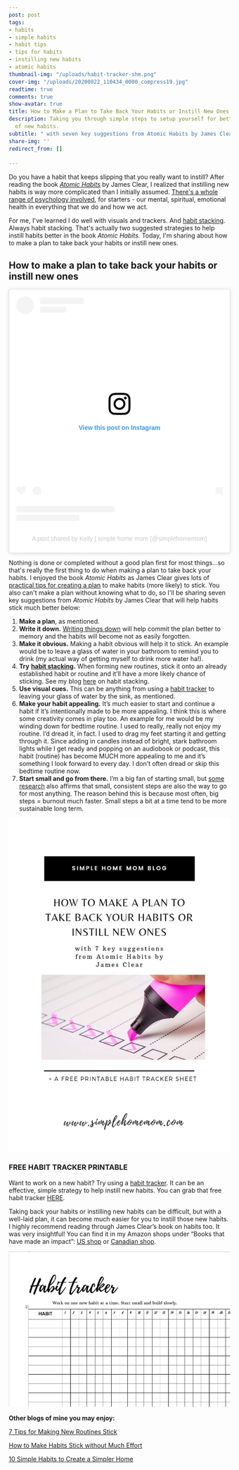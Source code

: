 ```yaml
---
post: post
tags:
- habits
- simple habits
- habit tips
- tips for habits
- instilling new habits
- atomic habits
thumbnail-img: "/uploads/habit-tracker-shm.png"
cover-img: "/uploads/20200822_110434_0000_compress19.jpg"
readtime: true
comments: true
show-avatar: true
title: How to Make a Plan to Take Back Your Habits or Instill New Ones
description: Taking you through simple steps to setup yourself for better habit building
  of new habits.
subtitle: " with seven key suggestions from Atomic Habits by James Clear"
share-img: ''
redirect_from: []

---
```

Do you have a habit that keeps slipping that you really want to instill? After reading the book [_Atomic Habits_](https://jamesclear.com/atomic-habits) by James Clear, I realized that instilling new habits is way more complicated than I initially assumed. [There's a whole range of psychology involved](https://www.britannica.com/topic/habit-behaviour), for starters - our mental, spiritual, emotional health in everything that we do and how we act.

For me, I've learned I do well with visuals and trackers. And [habit stacking](https://www.simplehomemom.com/how-to-make-habits-stick-without-much-effort/). Always habit stacking. That's actually two suggested strategies to help instill habits better in the book _Atomic Habits._ Today, I'm sharing about how to make a plan to take back your habits or instill new ones.

## How to make a plan to take back your habits or instill new ones

<blockquote class="instagram-media" data-instgrm-permalink="https://www.instagram.com/p/CNaUMCxHLMm/?utm_source=ig_embed&amp;utm_campaign=loading" data-instgrm-version="13" style=" background:#FFF; border:0; border-radius:3px; box-shadow:0 0 1px 0 rgba(0,0,0,0.5),0 1px 10px 0 rgba(0,0,0,0.15); margin: 1px; max-width:540px; min-width:326px; padding:0; width:99.375%; width:-webkit-calc(100% - 2px); width:calc(100% - 2px);"><div style="padding:16px;"> <a href="https://www.instagram.com/p/CNaUMCxHLMm/?utm_source=ig_embed&amp;utm_campaign=loading" style=" background:#FFFFFF; line-height:0; padding:0 0; text-align:center; text-decoration:none; width:100%;" target="_blank"> <div style=" display: flex; flex-direction: row; align-items: center;"> <div style="background-color: #F4F4F4; border-radius: 50%; flex-grow: 0; height: 40px; margin-right: 14px; width: 40px;"></div> <div style="display: flex; flex-direction: column; flex-grow: 1; justify-content: center;"> <div style=" background-color: #F4F4F4; border-radius: 4px; flex-grow: 0; height: 14px; margin-bottom: 6px; width: 100px;"></div> <div style=" background-color: #F4F4F4; border-radius: 4px; flex-grow: 0; height: 14px; width: 60px;"></div></div></div><div style="padding: 19% 0;"></div> <div style="display:block; height:50px; margin:0 auto 12px; width:50px;"><svg width="50px" height="50px" viewBox="0 0 60 60" version="1.1" xmlns="https://www.w3.org/2000/svg" xmlns:xlink="https://www.w3.org/1999/xlink"><g stroke="none" stroke-width="1" fill="none" fill-rule="evenodd"><g transform="translate(-511.000000, -20.000000)" fill="#000000"><g><path d="M556.869,30.41 C554.814,30.41 553.148,32.076 553.148,34.131 C553.148,36.186 554.814,37.852 556.869,37.852 C558.924,37.852 560.59,36.186 560.59,34.131 C560.59,32.076 558.924,30.41 556.869,30.41 M541,60.657 C535.114,60.657 530.342,55.887 530.342,50 C530.342,44.114 535.114,39.342 541,39.342 C546.887,39.342 551.658,44.114 551.658,50 C551.658,55.887 546.887,60.657 541,60.657 M541,33.886 C532.1,33.886 524.886,41.1 524.886,50 C524.886,58.899 532.1,66.113 541,66.113 C549.9,66.113 557.115,58.899 557.115,50 C557.115,41.1 549.9,33.886 541,33.886 M565.378,62.101 C565.244,65.022 564.756,66.606 564.346,67.663 C563.803,69.06 563.154,70.057 562.106,71.106 C561.058,72.155 560.06,72.803 558.662,73.347 C557.607,73.757 556.021,74.244 553.102,74.378 C549.944,74.521 548.997,74.552 541,74.552 C533.003,74.552 532.056,74.521 528.898,74.378 C525.979,74.244 524.393,73.757 523.338,73.347 C521.94,72.803 520.942,72.155 519.894,71.106 C518.846,70.057 518.197,69.06 517.654,67.663 C517.244,66.606 516.755,65.022 516.623,62.101 C516.479,58.943 516.448,57.996 516.448,50 C516.448,42.003 516.479,41.056 516.623,37.899 C516.755,34.978 517.244,33.391 517.654,32.338 C518.197,30.938 518.846,29.942 519.894,28.894 C520.942,27.846 521.94,27.196 523.338,26.654 C524.393,26.244 525.979,25.756 528.898,25.623 C532.057,25.479 533.004,25.448 541,25.448 C548.997,25.448 549.943,25.479 553.102,25.623 C556.021,25.756 557.607,26.244 558.662,26.654 C560.06,27.196 561.058,27.846 562.106,28.894 C563.154,29.942 563.803,30.938 564.346,32.338 C564.756,33.391 565.244,34.978 565.378,37.899 C565.522,41.056 565.552,42.003 565.552,50 C565.552,57.996 565.522,58.943 565.378,62.101 M570.82,37.631 C570.674,34.438 570.167,32.258 569.425,30.349 C568.659,28.377 567.633,26.702 565.965,25.035 C564.297,23.368 562.623,22.342 560.652,21.575 C558.743,20.834 556.562,20.326 553.369,20.18 C550.169,20.033 549.148,20 541,20 C532.853,20 531.831,20.033 528.631,20.18 C525.438,20.326 523.257,20.834 521.349,21.575 C519.376,22.342 517.703,23.368 516.035,25.035 C514.368,26.702 513.342,28.377 512.574,30.349 C511.834,32.258 511.326,34.438 511.181,37.631 C511.035,40.831 511,41.851 511,50 C511,58.147 511.035,59.17 511.181,62.369 C511.326,65.562 511.834,67.743 512.574,69.651 C513.342,71.625 514.368,73.296 516.035,74.965 C517.703,76.634 519.376,77.658 521.349,78.425 C523.257,79.167 525.438,79.673 528.631,79.82 C531.831,79.965 532.853,80.001 541,80.001 C549.148,80.001 550.169,79.965 553.369,79.82 C556.562,79.673 558.743,79.167 560.652,78.425 C562.623,77.658 564.297,76.634 565.965,74.965 C567.633,73.296 568.659,71.625 569.425,69.651 C570.167,67.743 570.674,65.562 570.82,62.369 C570.966,59.17 571,58.147 571,50 C571,41.851 570.966,40.831 570.82,37.631"></path></g></g></g></svg></div><div style="padding-top: 8px;"> <div style=" color:#3897f0; font-family:Arial,sans-serif; font-size:14px; font-style:normal; font-weight:550; line-height:18px;"> View this post on Instagram</div></div><div style="padding: 12.5% 0;"></div> <div style="display: flex; flex-direction: row; margin-bottom: 14px; align-items: center;"><div> <div style="background-color: #F4F4F4; border-radius: 50%; height: 12.5px; width: 12.5px; transform: translateX(0px) translateY(7px);"></div> <div style="background-color: #F4F4F4; height: 12.5px; transform: rotate(-45deg) translateX(3px) translateY(1px); width: 12.5px; flex-grow: 0; margin-right: 14px; margin-left: 2px;"></div> <div style="background-color: #F4F4F4; border-radius: 50%; height: 12.5px; width: 12.5px; transform: translateX(9px) translateY(-18px);"></div></div><div style="margin-left: 8px;"> <div style=" background-color: #F4F4F4; border-radius: 50%; flex-grow: 0; height: 20px; width: 20px;"></div> <div style=" width: 0; height: 0; border-top: 2px solid transparent; border-left: 6px solid #f4f4f4; border-bottom: 2px solid transparent; transform: translateX(16px) translateY(-4px) rotate(30deg)"></div></div><div style="margin-left: auto;"> <div style=" width: 0px; border-top: 8px solid #F4F4F4; border-right: 8px solid transparent; transform: translateY(16px);"></div> <div style=" background-color: #F4F4F4; flex-grow: 0; height: 12px; width: 16px; transform: translateY(-4px);"></div> <div style=" width: 0; height: 0; border-top: 8px solid #F4F4F4; border-left: 8px solid transparent; transform: translateY(-4px) translateX(8px);"></div></div></div> <div style="display: flex; flex-direction: column; flex-grow: 1; justify-content: center; margin-bottom: 24px;"> <div style=" background-color: #F4F4F4; border-radius: 4px; flex-grow: 0; height: 14px; margin-bottom: 6px; width: 224px;"></div> <div style=" background-color: #F4F4F4; border-radius: 4px; flex-grow: 0; height: 14px; width: 144px;"></div></div></a><p style=" color:#c9c8cd; font-family:Arial,sans-serif; font-size:14px; line-height:17px; margin-bottom:0; margin-top:8px; overflow:hidden; padding:8px 0 7px; text-align:center; text-overflow:ellipsis; white-space:nowrap;"><a href="https://www.instagram.com/p/CNaUMCxHLMm/?utm_source=ig_embed&amp;utm_campaign=loading" style=" color:#c9c8cd; font-family:Arial,sans-serif; font-size:14px; font-style:normal; font-weight:normal; line-height:17px; text-decoration:none;" target="_blank">A post shared by Kelly | simple home mom (@simplehomemom)</a></p></div></blockquote> <script async src="//www.instagram.com/embed.js"></script>

Nothing is done or completed without a good plan first for most things...so that's really the first thing to do when making a plan to take back your habits. I enjoyed the book _Atomic Habits_ as James Clear gives lots of [practical tips for creating a plan](https://jamesclear.com/habit-guide) to make habits (more likely) to stick. You also can't make a plan without knowing what to do, so I'll be sharing seven key suggestions from _Atomic Habits_ by James Clear that will help habits stick much better below:

1. **Make a plan**, as mentioned.
2. **Write it down.** [Writing things down](https://www.forbes.com/sites/markmurphy/2018/04/15/neuroscience-explains-why-you-need-to-write-down-your-goals-if-you-actually-want-to-achieve-them/?sh=450691297905) will help commit the plan better to memory and the habits will become not as easily forgotten.
3. **Make it obvious.** Making a habit obvious will help it to stick. An example would be to leave a glass of water in your bathroom to remind you to drink (my actual way of getting myself to drink more water ha!).
4. **Try** [**habit stacking**](https://www.simplehomemom.com/how-to-make-habits-stick-without-much-effort/)**.** When forming new routines, stick it onto an already established habit or routine and it’ll have a more likely chance of sticking. See my blog [here](https://www.simplehomemom.com/how-to-make-habits-stick-without-much-effort/) on habit stacking.
5. **Use visual cues.** This can be anything from using a [habit tracker](https://mailchi.mp/cdf3b6bae8fa/habit-tracker) to leaving your glass of water by the sink, as mentioned.
6. **Make your habit appealing.** It’s much easier to start and continue a habit if it’s intentionally made to be more appealing. I think this is where some creativity comes in play too. An example for me would be my winding down for bedtime routine. I used to really, really not enjoy my routine. I’d dread it, in fact. I used to drag my feet starting it and getting through it. Since adding in candles instead of bright, stark bathroom lights while I get ready and popping on an audiobook or podcast, this habit (routine) has become MUCH more appealing to me and it’s something I look forward to every day. I don’t often dread or skip this bedtime routine now.
7. **Start small and go from there.** I’m a big fan of starting small, but [some research](https://www.thegreatcoursesdaily.com/researcher-recommends-taking-baby-steps-on-life-changes/) also affirms that small, consistent steps are also the way to go for most anything. The reason behind this is because most often, big steps = burnout much faster. Small steps a bit at a time tend to be more sustainable long term.

![A pink marker checking off a to do list.](/uploads/how-to-make-a-plan-to-take-back-your-habits-shm.jpg "How to Make a Plan to Take Back Your Habits SHM")

### FREE HABIT TRACKER PRINTABLE

Want to work on a new habit? Try using a [habit tracker](https://mailchi.mp/cdf3b6bae8fa/habit-tracker). It can be an effective, simple strategy to help instill new habits. You can grab that free habit tracker [HERE](https://mailchi.mp/cdf3b6bae8fa/habit-tracker).

Taking back your habits or instilling new habits can be difficult, but with a well-laid plan, it can become much easier for you to instill those new habits. I highly recommend reading through James Clear’s book on habits too. It was very insightful! You can find it in my Amazon shops under “Books that have made an impact”: [US shop](https://www.amazon.com/shop/simplehomemom) or [Canadian shop](https://www.amazon.ca/shop/simplehomemom).

![A picture of my printable habit tracker.](/uploads/habit-tracker-shm.png "How to Make a Plan to Take Back Your Habits or Instill New Ones SHM2")

**Other blogs of mine you may enjoy:**

[7 Tips for Making New Routines Stick](https://www.simplehomemom.com/seven-tips-on-making-routines-stick/)

[How to Make Habits Stick without Much Effort](https://www.simplehomemom.com/how-to-make-habits-stick-without-much-effort/)

[10 Simple Habits to Create a Simpler Home](https://www.simplehomemom.com/10-simple-habits-to-create-a-simpler-home/)